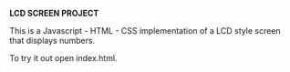 **LCD SCREEN PROJECT**

This is a Javascript - HTML - CSS implementation of a LCD style screen that displays numbers.

To try it out open index.html.
